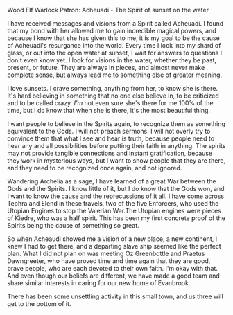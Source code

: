 Wood Elf Warlock
Patron: Acheuadi - The Spirit of sunset on the water

I have received messages and visions from a Spirit called Acheuadi. I found that my bond with her allowed me to gain incredible magical powers, and because I know that she has given this to me, it is my goal to be the cause of Acheuadi's resurgance into the world. Every time I look into my shard of glass, or out into the open water at sunset, I wait for answers to questions I don't even know yet. I look for visions in the water, whether they be past, present, or future. They are always in pieces, and almost never make complete sense, but always lead me to something else of greater meaning.

I love sunsets. I crave something, anything from her, to know she is there. It's hard believing in something that no one else believe in, to be criticized and to be called crazy. *I'm* not even sure she's there for me 100% of the time, but I do know that when she is there, it's the most beautiful thing.

I want people to believe in the Spirits again, to recognize them as something equivalent to the Gods. I will not preach sermons. I will not overly try to convince them that what I see and hear is truth, because people need to hear any and all possibilities before putting their faith in anything. The spirits may not provide tangible connections and instant gratification, because they work in mysterious ways, but I want to show people that they are there, and they need to be recognized once again, and not ignored.

Wandering Archelia as a sage, I have learned of a great War between the Gods and the Spirits. I know little of it, but I do know that the Gods won, and I want to know the cause and the reprecussions of it all. I have come across Tephra and Elend in these travels, two of the five Enforcers, who used the Utopian Engines to stop the Valerian War.The Utopian engines were pieces of Kiedre, who was a half spirit. This has been my first concrete proof of the Spirits being the cause of something so great.

So when Acheaudi showed me a vision of a new place, a new continent, I knew I had to get there, and a departing slave ship seemed like the perfect plan. What I did not plan on was meeting Oz Greenbottle and Praetus Dawngreeter, who have proved time and time again that they are good, brave people, who are each devoted to their own faith. I'm okay with that. And even though our beliefs are different, we have made a good team and share similar interests in caring for our new home of Evanbrook.

There has been some unsettling activity in this small town, and us three will get to the bottom of it.